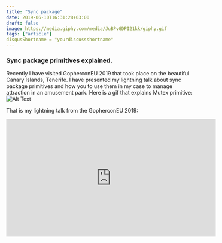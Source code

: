 ```yaml
---
title: "Sync package"
date: 2019-06-10T16:31:28+03:00
draft: false
image: https://media.giphy.com/media/JuBPvGDPI21kk/giphy.gif
tags: ["article"]
disqusShortname = "yourdiscussshortname"
---
```


### Sync package primitives explained. <br/>
Recently I have visited GopherconEU 2019 that took place on the beautiful Canary Islands, Tenerife. I have presented my lightning talk about sync package primitives and how you to use them in my case to manage attraction in an amusement park. 
Here is a gif that explains Mutex primitive:
![Alt Text](https://media.giphy.com/media/iemwdVc4saYeja8FqM/giphy.gif)

That is my lightning talk from the GopherconEU 2019:
<iframe width="560" height="315" src="https://www.youtube.com/embed/Gw0mzVa4wnk" frameborder="0" allow="accelerometer; autoplay; encrypted-media; gyroscope; picture-in-picture" allowfullscreen></iframe>